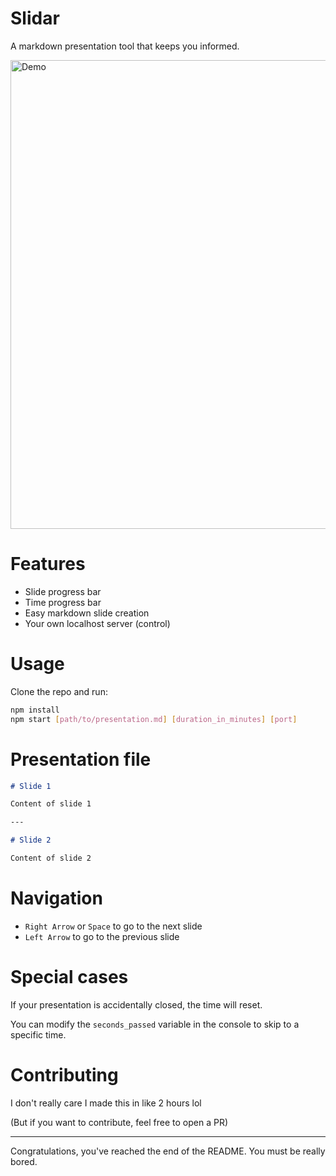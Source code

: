 # Slidar

A markdown presentation tool that keeps you informed.

<img src="https://github.com/kubgus/slidar/assets/53797257/f5d21684-e63e-4189-b3b2-84347efd08cf" alt="Demo" width="750"/>

# Features

- Slide progress bar
- Time progress bar
- Easy markdown slide creation
- Your own localhost server (control)

# Usage

Clone the repo and run:

```bash
npm install
npm start [path/to/presentation.md] [duration_in_minutes] [port]
```

# Presentation file

```md
# Slide 1

Content of slide 1

---

# Slide 2

Content of slide 2
```

# Navigation

- `Right Arrow` or `Space` to go to the next slide
- `Left Arrow` to go to the previous slide

# Special cases

If your presentation is accidentally closed, the time will reset.

You can modify the `seconds_passed` variable in the console to skip to a specific time.

# Contributing

I don't really care I made this in like 2 hours lol

(But if you want to contribute, feel free to open a PR)

---

Congratulations, you've reached the end of the README. You must be really bored.
